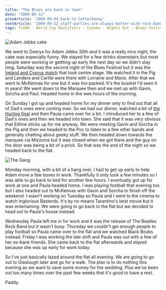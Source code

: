 ```yaml
---
title: "The Blues are back in town"
date: "2009-09-12"
prevArticle: '2009-09-04_back-to-letterkenny'
nextArticle: '2009-09-22_staff-parties-are-always-better-with-rock-band'
tags: TotBH - World Cup Qualifiers - Cinema - Nights Out - Blues Festival - GAA - Football
---
```

![Adam Jebbs cake](/images/P9040249.JPG "The infamous clock cake")

We went to Deerys for Adam Jebbs 30th and it was a really nice night, the cake was especially funny. We stayed for a few drinks downstairs but most people were working or gettting up early the next day so we didn't stay long. Saturday was the second night of the Blues Festival but it was the [Ireland and Cyprus match](http://www.rte.ie/sport/2009/0905/ireland_cyprus_.html) that took centre stage. We watched it in the Pig and Landers and Carlile were there with Lorraine and Marie. After that we went to McKennas for one but it was too packed. It's the busiest I'd seen it in years! We went down to the Marquee then and we met up with Gavin, Sorcha and Paul. Headed home in the wee hours of the morning.

On Sunday I got up and headed home for my dinner only to find out that all of Dad's ones were coming over. So we had our dinner, watched a bit of [the Hurling final](http://www.rte.ie/sport/gaa/championship/2009/0906/kilkenny_tipperary_.html?gaa) and then Paula came over for a bit. I introduced her to a few of Dad's ones and then we headed into town. She said that it was very obvious that Eithne sticks up for me anyway. We were meeting Gavin and Sorcha in the Pig and then we headed to the Poc to listen to a few other bands and generally chatting about geeky stuff. We then headed down towards the marquee via Mizzonis but it was closed when we got there and the guy on the door was being a bit of a prick. So that was the end of the night so we headed back to the flat.

![The Gang](/images/P9060284.JPG "The Gang at the Marquee")

Monday morning, with a bit of a hang over, I had to get up early to help Adam move a few boxes in work. Thankfully it only took a few minutes so I was able to go back to bed for another few hours. I eventually got up for work at one and Paula headed home. I was playing football that evening too but I also headed out to McKennas with Gavin and Sorcha to finish off the weekend. I wasn't working on Tuesday so Paula and I went to the cinema to watch Inglorious Basterds. It's by no means Tarantino's best movie but it was entertaining. We were going to go back to the flat but we decided to head out to Paula's house instead.

Wednesday Paula left me in for work and it was the release of The Beatles Rock Band but it wasn't busy. Thursday we couldn't get enough people to play football so Paula came over to the flat and we watched Black Books instead. Friday I was working the late shift and Paula was out with a few of her ex-bank friends. She came back to the flat afterwards and stayed because she was up early for work today.

So I've just basically lazed around the flat all evening. We are going to go out to Glaslough later and go for a walk. The plan is to do nothing this evening as we want to save some money for the wedding. Plus we've been out too many times over the past few weeks that it's good to have a rest.

Paddy.